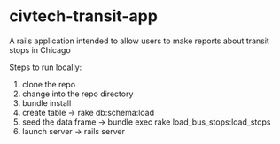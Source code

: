 # civtech-transit-app
A rails application intended to allow users to make reports about transit stops in Chicago


Steps to run locally:

1) clone the repo
2) change into the repo directory
3) bundle install
4) create table -> rake db:schema:load
5) seed the data frame -> bundle exec rake load_bus_stops:load_stops
6) launch server -> rails server
